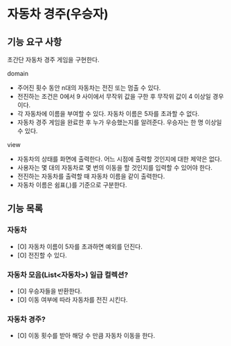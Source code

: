 # 자동차 경주(우승자)

## 기능 요구 사항
 
초간단 자동차 경주 게임을 구현한다.

domain
- 주어진 횟수 동안 n대의 자동차는 전진 또는 멈출 수 있다.
- 전진하는 조건은 0에서 9 사이에서 무작위 값을 구한 후 무작위 값이 4 이상일 경우이다.
- 각 자동차에 이름을 부여할 수 있다. 자동차 이름은 5자를 초과할 수 없다.
- 자동차 경주 게임을 완료한 후 누가 우승했는지를 알려준다. 우승자는 한 명 이상일 수 있다.

view
- 자동차의 상태를 화면에 출력한다. 어느 시점에 출력할 것인지에 대한 제약은 없다.
- 사용자는 몇 대의 자동차로 몇 번의 이동을 할 것인지를 입력할 수 있어야 한다.
- 전진하는 자동차를 출력할 때 자동차 이름을 같이 출력한다.
- 자동차 이름은 쉼표(,)를 기준으로 구분한다.


## 기능 목록

### 자동차
- [O] 자동차 이름이 5자를 초과하면 예외를 던진다.
- [O] 전진할 수 있다.

### 자동차 모음(List<자동차>) 일급 컬렉션?
- [O] 우승자들을 반환한다.
- [O] 이동 여부에 따라 자동차를 전진 시킨다.

### 자동차 경주?
- [O] 이동 횟수를 받아 해당 수 만큼 자동차 이동을 한다.
